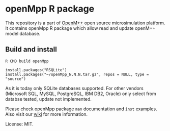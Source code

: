 # openMpp R package

This repository is a part of [OpenM++](http://www.openmpp.org/) open source microsimulation platform.
It contains openMpp R package which allow read and update openM++ model database.

## Build and install

```
R CMD build openMpp

install.packages("RSQLite")
install.packages("~/openMpp_N.N.N.tar.gz", repos = NULL, type = "source")
```

As it is today only SQLite databases supported. 
For other vendors (Microsoft SQL, MySQL, PostgreSQL, IBM DB2, Oracle) only select from databse tested, update not implemented.

Please check openMpp package `man` documentation and `inst` examples.
Also visit our [wiki](https://ompp.sourceforge.io/wiki/) for more information.

License: MIT.
